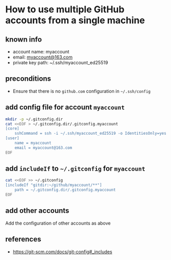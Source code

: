 # How to use multiple GitHub accounts from a single machine

## known info

- account name: myaccount
- email: myaccount@163.com
- private key path: ~/.ssh/myaccount_ed25519

## preconditions

- Ensure that there is no `github.com` configuration in `~/.ssh/config`

## add config file for account `myaccount`

```bash
mkdir -p ~/.gitconfig.dir
cat <<EOF > ~/.gitconfig.dir/.gitconfig.myaccount
[core]
	sshCommand = ssh -i ~/.ssh/myaccount_ed25519 -o IdentitiesOnly=yes
[user]
	name = myaccount
	email = myaccount@163.com
EOF
```

## add `includeIf` to `~/.gitconfig` for `myaccount`

```bash
cat <<EOF >> ~/.gitconfig
[includeIf "gitdir:~/github/myaccount/**"]
	path = ~/.gitconfig.dir/.gitconfig.myaccount
EOF
```

## add other accounts

Add the configuration of other accounts as above

## references

- https://git-scm.com/docs/git-config#_includes